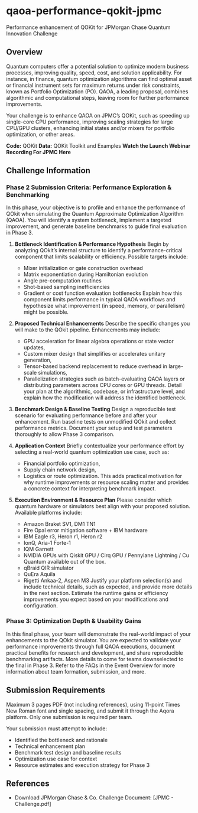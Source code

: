 # qaoa-performance-qokit-jpmc
Performance enhancement of QOKit for JPMorgan Chase Quantum Innovation Challenge

## Overview

Quantum computers offer a potential solution to optimize modern business processes, improving quality, speed, cost, and solution applicability. For instance, in finance, quantum optimization algorithms can find optimal asset or financial instrument sets for maximum returns under risk constraints, known as Portfolio Optimization (PO). QAOA, a leading proposal, combines algorithmic and computational steps, leaving room for further performance improvements.

Your challenge is to enhance QAOA on JPMC’s QOKit, such as speeding up single-core CPU performance, improving scaling strategies for large CPU/GPU clusters, enhancing initial states and/or mixers for portfolio optimization, or other areas.

**Code:** QOKit
**Data:** QOKit Toolkit and Examples
**Watch the Launch Webinar Recording For JPMC Here**

## Challenge Information

### Phase 2 Submission Criteria: Performance Exploration & Benchmarking

In this phase, your objective is to profile and enhance the performance of QOkit when simulating the Quantum Approximate Optimization Algorithm (QAOA). You will identify a system bottleneck, implement a targeted improvement, and generate baseline benchmarks to guide final evaluation in Phase 3.

1.  **Bottleneck Identification & Performance Hypothesis**
    Begin by analyzing QOkit’s internal structure to identify a performance-critical component that limits scalability or efficiency. Possible targets include:
    *   Mixer initialization or gate construction overhead
    *   Matrix exponentiation during Hamiltonian evolution
    *   Angle pre-computation routines
    *   Shot-based sampling inefficiencies
    *   Gradient or cost function evaluation bottlenecks
    Explain how this component limits performance in typical QAOA workflows and hypothesize what improvement (in speed, memory, or parallelism) might be possible.

2.  **Proposed Technical Enhancements**
    Describe the specific changes you will make to the QOkit pipeline. Enhancements may include:
    *   GPU acceleration for linear algebra operations or state vector updates,
    *   Custom mixer design that simplifies or accelerates unitary generation,
    *   Tensor-based backend replacement to reduce overhead in large-scale simulations,
    *   Parallelization strategies such as batch-evaluating QAOA layers or distributing parameters across CPU cores or GPU threads.
    Detail your plan at the algorithmic, codebase, or infrastructure level, and explain how the modification will address the identified bottleneck.

3.  **Benchmark Design & Baseline Testing**
    Design a reproducible test scenario for evaluating performance before and after your enhancement. Run baseline tests on unmodified QOkit and collect performance metrics. Document your setup and test parameters thoroughly to allow Phase 3 comparison.

4.  **Application Context**
    Briefly contextualize your performance effort by selecting a real-world quantum optimization use case, such as:
    *   Financial portfolio optimization,
    *   Supply chain network design,
    *   Logistics or route optimization.
    This adds practical motivation for why runtime improvements or resource scaling matter and provides a concrete context for interpreting benchmark impact.

5.  **Execution Environment & Resource Plan**
    Please consider which quantum hardware or simulators best align with your proposed solution. Available platforms include:
    *   Amazon Braket SV1, DM1 TN1
    *   Fire Opal error mitigation software + IBM hardware
    *   IBM Eagle r3, Heron r1, Heron r2
    *   IonQ, Aria-1 Forte-1
    *   IQM Garnett
    *   NVIDIA GPUs with Qiskit GPU / Cirq GPU / Pennylane Lightning / Cu Quantum available out of the box.
    *   qBraid QIR simulator
    *   QuEra Aquila
    *   Rigetti Ankaa-2, Aspen M3
    Justify your platform selection(s) and include technical details, such as expected, and provide more details in the next section. Estimate the runtime gains or efficiency improvements you expect based on your modifications and configuration.

### Phase 3: Optimization Depth & Usability Gains

In this final phase, your team will demonstrate the real-world impact of your enhancements to the QOkit simulator. You are expected to validate your performance improvements through full QAOA executions, document practical benefits for research and development, and share reproducible benchmarking artifacts. More details to come for teams downselected to the final in Phase 3. Refer to the FAQs in the Event Overview for more information about team formation, submission, and more.

## Submission Requirements

Maximum 3 pages PDF (not including references), using 11-point Times New Roman font and single spacing, and submit it through the Aqora platform. Only one submission is required per team.

Your submission must attempt to include:
*   Identified the bottleneck and rationale
*   Technical enhancement plan
*   Benchmark test design and baseline results
*   Optimization use case for context
*   Resource estimates and execution strategy for Phase 3

## References

*   Download JPMorgan Chase & Co. Challenge Document: [JPMC - Challenge.pdf]
